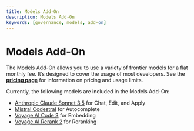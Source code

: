 ```yaml
---
title: Models Add-On
description: Models Add-On
keywords: [governance, models, add-on]
---
```


# Models Add-On

The Models Add-On allows you to use a variety of frontier models for a flat monthly fee. It’s designed to cover the usage of most developers. See the [**pricing page**](https://hub.continue.dev/pricing) for information on pricing and usage limits.

Currently, the following models are included in the Models Add-On:

- [Anthropic Claude Sonnet 3.5](https://hub.continue.dev/anthropic/claude-3-5-sonnet) for Chat, Edit, and Apply
- [Mistral Codestral](https://hub.continue.dev/mistral/codestral) for Autocomplete
- [Voyage AI Code 3](https://hub.continue.dev/voyageai/voyage-code-3) for Embedding
- [Voyage AI Rerank 2](https://hub.continue.dev/voyageai/rerank-2) for Reranking
